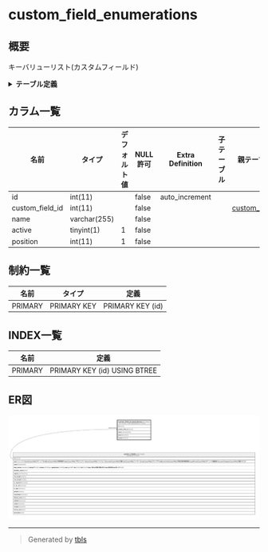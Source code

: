 # custom_field_enumerations

## 概要

キーバリューリスト(カスタムフィールド)

<details>
<summary><strong>テーブル定義</strong></summary>

```sql
CREATE TABLE `custom_field_enumerations` (
  `id` int(11) NOT NULL AUTO_INCREMENT,
  `custom_field_id` int(11) NOT NULL,
  `name` varchar(255) NOT NULL,
  `active` tinyint(1) NOT NULL DEFAULT 1,
  `position` int(11) NOT NULL DEFAULT 1,
  PRIMARY KEY (`id`)
) ENGINE=InnoDB DEFAULT CHARSET=utf8mb4
```

</details>

## カラム一覧

| 名前              | タイプ          | デフォルト値       | NULL許可   | Extra Definition | 子テーブル      | 親テーブル                             | コメント     |
| --------------- | ------------ | ------------ | -------- | ---------------- | ---------- | --------------------------------- | -------- |
| id              | int(11)      |              | false    | auto_increment   |            |                                   |          |
| custom_field_id | int(11)      |              | false    |                  |            | [custom_fields](custom_fields.md) |          |
| name            | varchar(255) |              | false    |                  |            |                                   |          |
| active          | tinyint(1)   | 1            | false    |                  |            |                                   |          |
| position        | int(11)      | 1            | false    |                  |            |                                   |          |

## 制約一覧

| 名前      | タイプ         | 定義               |
| ------- | ----------- | ---------------- |
| PRIMARY | PRIMARY KEY | PRIMARY KEY (id) |

## INDEX一覧

| 名前      | 定義                           |
| ------- | ---------------------------- |
| PRIMARY | PRIMARY KEY (id) USING BTREE |

## ER図

![er](custom_field_enumerations.svg)

---

> Generated by [tbls](https://github.com/k1LoW/tbls)
